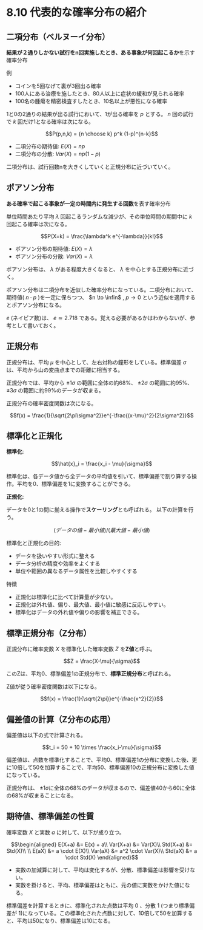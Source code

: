 <script type="text/javascript" async src="https://cdnjs.cloudflare.com/ajax/libs/mathjax/3.2.2/es5/tex-mml-chtml.min.js">
</script>
<script type="text/x-mathjax-config">
 MathJax.Hub.Config({
 tex2jax: {
 inlineMath: [['$', '$'] ],
 displayMath: [ ['$$','$$'], ["\\[","\\]"] ]
 }
 });
</script>

# 8.10 代表的な確率分布の紹介

## 二項分布（ベルヌーイ分布）

**結果が２通りしかない試行をn回実施したとき、ある事象が何回起こるか**を示す確率分布

例

- コインを5回なげて裏が3回出る確率
- 100人にある治療を施したとき、80人以上に症状の緩和が見られる確率
- 100名の腫瘍を精密検査すしたとき、10名以上が悪性になる確率


1と0の2通りの結果が出る試行において、1が出る確率を $p$ とする。 $n$ 回の試行で $k$ 回だけ1となる確率は次になる。

$$P(p,n,k) = {n \choose k} p^k (1-p)^{n-k}$$

- 二項分布の期待値: $E(X) = np$
- 二項分布の分散: $Var(X) = np(1-p)$

二項分布は、試行回数nを大きくしていくと正規分布に近づいていく。

## ポアソン分布

**ある確率で起こる事象が一定の時間内に発生する回数**を表す確率分布

単位時間あたり平均 $\lambda$ 回起こるランダムな減少が、その単位時間の期間中に $k$ 回起こる確率は次になる。

$$P(X=k) = \frac{\lambda^k e^{-\lambda}}{k!}$$

- ポアソン分布の期待値: $E(X) = \lambda$
- ポアソン分布の分散: $Var(X) = \lambda$

ポアソン分布は、 $\lambda$ がある程度大きくなると、 $\lambda$ を中心とする正規分布に近づく。

ポアソン分布は二項分布を近似した確率分布になっている。二項分布において、期待値( $n\cdot p$ )を一定に保ちつつ、 $n \to \infin$ , $p \to 0$ という近似を適用するとポアソン分布になる。

$e$ (ネイピア数)は、 $e \simeq 2.718$ である。覚える必要があるかはわからないが、参考として書いておく。

## 正規分布

正規分布は、平均 $\mu$ を中心として、左右対称の鐘形をしている。標準偏差 $\sigma$ は、平均から山の変曲点までの距離に相当する。

正規分布では、平均から $\pm1\sigma$ の範囲に全体の約68%、 $\pm2\sigma$ の範囲に約95%、 $\pm3\sigma$ の範囲に約99%のデータが収まる。

正規分布の確率密度関数は次になる。

$$f(x) = \frac{1}{\sqrt{2\pi\sigma^2}}e^{-\frac{(x-\mu)^2}{2\sigma^2}}$$

## 標準化と正規化

**標準化**:

$$\hat{x}_i = \frac{x_i - \mu}{\sigma}$$

標準化は、各データ値から全データの平均値を引いて、標準偏差で割り算する操作。平均を0、標準偏差を1に変換することができる。

**正規化**:

データを0と1の間に揃える操作で**スケーリング**とも呼ばれる。
以下の計算を行う。

$$(データの値 - 最小値) / (最大値 - 最小値)$$

標準化と正規化の目的:
- データを扱いやすい形式に整える
- データ分析の精度や効率をよくする
- 単位や範囲の異なるデータ属性を比較しやすくする

特徴
- 正規化は標準化に比べて計算量が少ない。
- 正規化は外れ値、偏り、最大値、最小値に敏感に反応しやすい。
- 標準化はデータの外れ値や偏りの影響を補正できる。


## 標準正規分布（Z分布）

正規分布に確率変数 $X$ を標準化した確率変数 $Z$ を**Z値**と呼ぶ。

$$Z = \frac{X-\mu}{\sigma}$$

このZは、平均0、標準偏差1の正規分布で、**標準正規分布**と呼ばれる。

Z値が従う確率密度関数は以下になる。

$$f(x) = \frac{1}{\sqrt{2\pi}}e^{-\frac{x^2}{2}}$$

## 偏差値の計算（Z分布の応用）

偏差値は以下の式で計算される。

$$t_i = 50 + 10 \times \frac{x_i-\mu}{\sigma}$$

偏差値は、点数を標準化することで、平均0、標準偏差1の分布に変換した後、更に10倍して50を加算することで、平均50、標準偏差10の正規分布に変換した値になっている。

正規分布は、 $\pm1\sigma$に全体の68%のデータが収まるので、偏差値40から60に全体の68%が収まることになる。


## 期待値、標準偏差の性質

確率変数 $X$ と実数 $a$ に対して、以下が成り立つ。

$$\begin{aligned}
E(X+a) &= E(x) + a\\
Var(X+a) &= Var(X)\\
Std(X+a) &= Std(X)\\
\\
E(aX) &= a \cdot E(X)\\
Var(aX) &= a^2 \cdot Var(X)\\
Std(aX) &= a \cdot Std(X)
\end{aligned}$$

- 実数の加減算に対して、平均は変化するが、分散、標準偏差は影響を受けない。
- 実数を掛けると、平均、標準偏差はともに、元の値に実数をかけた値になる。

標準偏差を計算するときに、標準化された点数は平均 0 、分散 1 (つまり標準偏差が 1)になっている。この標準化された点数に対して、10倍して50を加算すると、平均は50になり、標準偏差は10になる。


